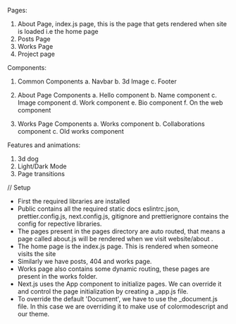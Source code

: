 Pages:
1. About Page, index.js page, this is the page that gets rendered when site is loaded i.e the home page
2. Posts Page
3. Works Page
4. Project page

Components: 
1. Common Components
  a. Navbar
  b. 3d Image
  c. Footer

2. About Page Components
  a. Hello component
  b. Name component
  c. Image component
  d. Work component
  e. Bio component
  f. On the web component

3. Works Page Components
  a. Works component
  b. Collaborations component
  c. Old works component

Features and animations:
1. 3d dog
2. Light/Dark Mode
3. Page transitions

// Setup
- First the required libraries are installed
- Public contains all the required static docs
eslintrc.json, prettier.config.js, next.config.js, gitignore and prettierignore contains the config for repective libraries.
- The pages present in the pages directory are auto routed, that means a page called about.js will be rendered when we visit website/about .
- The home page is the index.js page. This is rendered when someone visits the site
- Similarly we have posts, 404 and works page.
- Works page also contains some dynamic routing, these pages are present in the works folder.
- Next.js uses the App component to initialize pages. We can override it and control the page initialization by creating a _app.js file.
- To override the default 'Document', we have to use the _document.js file. In this case we are overriding it to make use of colormodescript and our theme.
